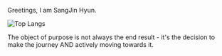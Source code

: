  Greetings, I am SangJin Hyun.

![Top Langs](https://github-readme-stats.vercel.app/api/top-langs/?username=SangJinHyun&theme=merko)

The object of purpose is not always the end result - it's the decision to make the journey AND actively moving towards it. 
<!---
SangJinHyun/SangJinHyun is a ✨ special ✨ repository because its `README.md` (this file) appears on your GitHub profile.
You can click the Preview link to take a look at your changes.
--->
